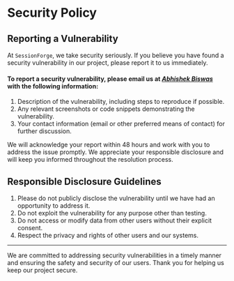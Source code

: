# Security Policy

## Reporting a Vulnerability

At `SessionForge`, we take security seriously. If you believe you have found a security vulnerability in our project, please report it to us immediately.

#### To report a security vulnerability, please email us at _[Abhishek Biswas](mailto:biswas.abhishek105@gmail.com)_ with the following information:

1. Description of the vulnerability, including steps to reproduce if possible.
2. Any relevant screenshots or code snippets demonstrating the vulnerability.
3. Your contact information (email or other preferred means of contact) for further discussion.

We will acknowledge your report within 48 hours and work with you to address the issue promptly. We appreciate your responsible disclosure and will keep you informed throughout the resolution process.

## Responsible Disclosure Guidelines

1. Please do not publicly disclose the vulnerability until we have had an opportunity to address it.
2. Do not exploit the vulnerability for any purpose other than testing.
3. Do not access or modify data from other users without their explicit consent.
4. Respect the privacy and rights of other users and our systems.

---

We are committed to addressing security vulnerabilities in a timely manner and ensuring the safety and security of our users. Thank you for helping us keep our project secure.

